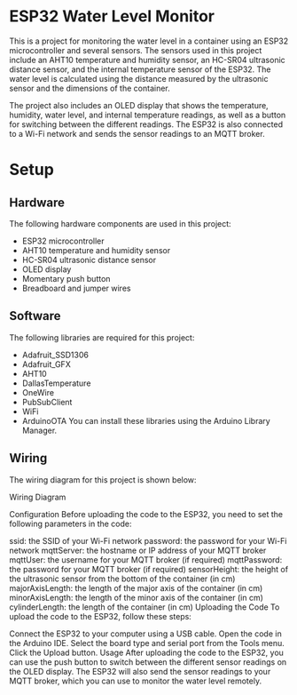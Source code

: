 # ESP32 Water Level Monitor
This is a project for monitoring the water level in a container using an ESP32 microcontroller and several sensors. The sensors used in this project include an AHT10 temperature and humidity sensor, an HC-SR04 ultrasonic distance sensor, and the internal temperature sensor of the ESP32. The water level is calculated using the distance measured by the ultrasonic sensor and the dimensions of the container.

The project also includes an OLED display that shows the temperature, humidity, water level, and internal temperature readings, as well as a button for switching between the different readings. The ESP32 is also connected to a Wi-Fi network and sends the sensor readings to an MQTT broker.

# Setup
## Hardware
The following hardware components are used in this project:
- ESP32 microcontroller
- AHT10 temperature and humidity sensor
- HC-SR04 ultrasonic distance sensor
- OLED display
- Momentary push button
- Breadboard and jumper wires

## Software
The following libraries are required for this project:
- Adafruit_SSD1306
- Adafruit_GFX
- AHT10
- DallasTemperature
- OneWire
- PubSubClient
- WiFi
- ArduinoOTA
You can install these libraries using the Arduino Library Manager.

## Wiring
The wiring diagram for this project is shown below:

Wiring Diagram

Configuration
Before uploading the code to the ESP32, you need to set the following parameters in the code:

ssid: the SSID of your Wi-Fi network
password: the password for your Wi-Fi network
mqttServer: the hostname or IP address of your MQTT broker
mqttUser: the username for your MQTT broker (if required)
mqttPassword: the password for your MQTT broker (if required)
sensorHeight: the height of the ultrasonic sensor from the bottom of the container (in cm)
majorAxisLength: the length of the major axis of the container (in cm)
minorAxisLength: the length of the minor axis of the container (in cm)
cylinderLength: the length of the container (in cm)
Uploading the Code
To upload the code to the ESP32, follow these steps:

Connect the ESP32 to your computer using a USB cable.
Open the code in the Arduino IDE.
Select the board type and serial port from the Tools menu.
Click the Upload button.
Usage
After uploading the code to the ESP32, you can use the push button to switch between the different sensor readings on the OLED display. The ESP32 will also send the sensor readings to your MQTT broker, which you can use to monitor the water level remotely.
